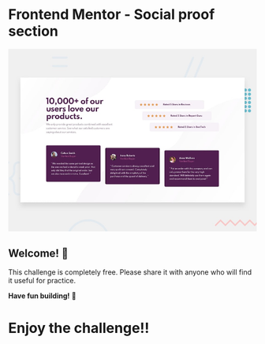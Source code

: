 # Frontend Mentor - Social proof section

![Design preview for the Social proof section coding challenge](./design/desktop-preview.jpg)

## Welcome! 👋

This challenge is completely free. Please share it with anyone who will find it useful for practice.

**Have fun building!** 🚀

# Enjoy the challenge!!
